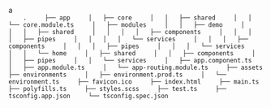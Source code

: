 a  
`    
.    
├── app    
│   ├── core    
│   │   ├── shared    
│   │   └── core.module.ts    
│   ├── modules    
│   │   ├── demo    
│   │   │   ├── shared    
│   │   │   │   ├── components    
│   │   │   │   ├── pipes    
│   │   │   │   └── services    
│   │   │   ├── components    
│   │   │   ├── pipes    
│   │   │   └── services    
│   │   └── home    
│   ├── shared    
│   │   ├── components    
│   │   ├── pipes    
│   │   └── services    
│   ├── app.component.ts    
│   ├── app.module.ts    
│   └── app-routing.module.ts    
├── assets    
├── environments    
│   ├── environment.prod.ts    
│   └── environment.ts    
├── favicon.ico    
├── index.html    
├── main.ts    
├── polyfills.ts    
├── styles.scss    
├── test.ts    
├── tsconfig.app.json    
└── tsconfig.spec.json    
`
